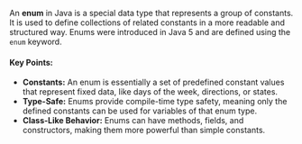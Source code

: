 An **enum** in Java is a special data type that represents a group of constants. It is used to define collections of related constants in a more readable and structured way. Enums were introduced in Java 5 and are defined using the `enum` keyword.

#### Key Points:

- **Constants:** An enum is essentially a set of predefined constant values that represent fixed data, like days of the week, directions, or states.
- **Type-Safe:** Enums provide compile-time type safety, meaning only the defined constants can be used for variables of that enum type.
- **Class-Like Behavior:** Enums can have methods, fields, and constructors, making them more powerful than simple constants.
